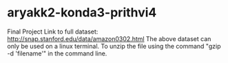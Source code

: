 # aryakk2-konda3-prithvi4
Final Project
Link to full dataset: http://snap.stanford.edu/data/amazon0302.html
The above dataset can only be used on a linux terminal. To unzip the file using the command "gzip -d 'filename'" in the command line.
